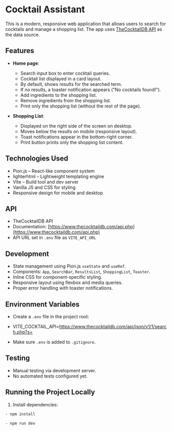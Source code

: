 # Cocktail Assistant

This is a modern, responsive web application that allows users to search for cocktails and manage a shopping list. The app uses [TheCocktailDB API](https://www.thecocktaildb.com/api/v1/1/) as the data source.

## Features

- **Home page**:

  - Search input box to enter cocktail queries.
  - Cocktail list displayed in a card layout.
  - By default, shows results for the searched term.
  - If no results, a toaster notification appears ("No cocktails found!").
  - Add ingredients to the shopping list.
  - Remove ingredients from the shopping list.
  - Print only the shopping list (without the rest of the page).

- **Shopping List**:
  - Displayed on the right side of the screen on desktop.
  - Moves below the results on mobile (responsive layout).
  - Toast notifications appear in the bottom-right corner.
  - Print button prints only the shopping list content.

## Technologies Used

- Pion.js – React-like component system
- lighterhtml – Lightweight templating engine
- Vite – Build tool and dev server
- Vanilla JS and CSS for styling
- Responsive design for mobile and desktop

## API

- TheCocktailDB API
- Documentation: [https://www.thecocktaildb.com/api.php](https://www.thecocktaildb.com/api.php)
- API URL set in `.env` file as `VITE_API_URL`

## Development

- State management using Pion.js `useState` and `useRef`.
- Components: `App`, `SearchBar`, `ResultsList`, `ShoppingList`, `Toaster`.
- Inline CSS for component-specific styling.
- Responsive layout using flexbox and media queries.
- Proper error handling with toaster notifications.

## Environment Variables

- Create a `.env` file in the project root:

- VITE_COCKTAIL_API=https://www.thecocktaildb.com/api/json/v1/1/search.php?s=

- Make sure `.env` is added to `.gitignore`.

## Testing

- Manual testing via development server.
- No automated tests configured yet.

## Running the Project Locally

1. Install dependencies:

```bash
- npm install

- npm run dev

```
